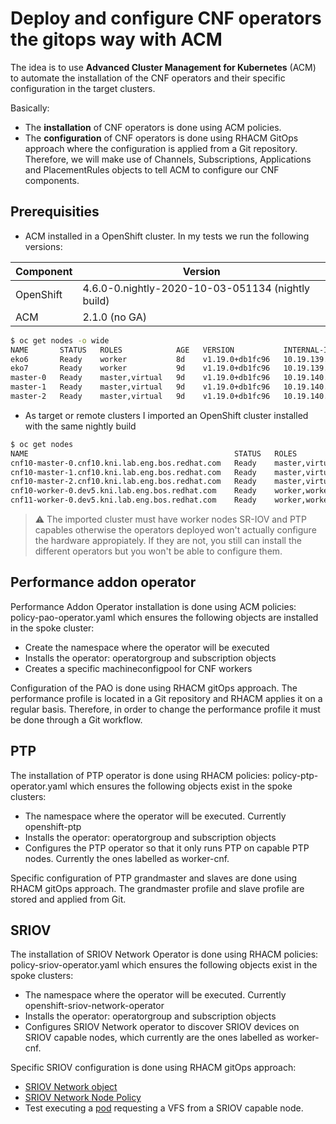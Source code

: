 # Deploy and configure CNF operators the gitops way with ACM

The idea is to use **Advanced Cluster Management for Kubernetes** (ACM) to automate the installation of the CNF operators and their specific configuration in the target clusters.

Basically:

* The **installation** of CNF operators is done using ACM policies. 
* The **configuration** of CNF operators is done using RHACM GitOps approach where the configuration is applied from a Git repository. Therefore, we will make use of Channels, Subscriptions, Applications and PlacementRules objects to tell ACM to configure our CNF components.

## Prerequisities

* ACM installed in a OpenShift cluster. In my tests we run the following versions:

| Component | Version |
| --------- | ------- |
| OpenShift | 4.6.0-0.nightly-2020-10-03-051134 (nightly build) |
| ACM | 2.1.0 (no GA) |

```sh
$ oc get nodes -o wide
NAME       STATUS   ROLES            AGE   VERSION           INTERNAL-IP    EXTERNAL-IP   OS-IMAGE                                                       KERNEL-VERSION                     CONTAINER-RUNTIME
eko6       Ready    worker           8d    v1.19.0+db1fc96   10.19.139.35   <none>        Red Hat Enterprise Linux CoreOS 46.82.202010022240-0 (Ootpa)   4.18.0-193.24.1.el8_2.dt1.x86_64   cri-o://1.19.0-20.rhaos4.6.git97d715e.el8
eko7       Ready    worker           9d    v1.19.0+db1fc96   10.19.139.36   <none>        Red Hat Enterprise Linux CoreOS 46.82.202010022240-0 (Ootpa)   4.18.0-193.24.1.el8_2.dt1.x86_64   cri-o://1.19.0-20.rhaos4.6.git97d715e.el8
master-0   Ready    master,virtual   9d    v1.19.0+db1fc96   10.19.140.20   <none>        Red Hat Enterprise Linux CoreOS 46.82.202010022240-0 (Ootpa)   4.18.0-193.24.1.el8_2.dt1.x86_64   cri-o://1.19.0-20.rhaos4.6.git97d715e.el8
master-1   Ready    master,virtual   9d    v1.19.0+db1fc96   10.19.140.21   <none>        Red Hat Enterprise Linux CoreOS 46.82.202010022240-0 (Ootpa)   4.18.0-193.24.1.el8_2.dt1.x86_64   cri-o://1.19.0-20.rhaos4.6.git97d715e.el8
master-2   Ready    master,virtual   9d    v1.19.0+db1fc96   10.19.140.22   <none>        Red Hat Enterprise Linux CoreOS 46.82.202010022240-0 (Ootpa)   4.18.0-193.24.1.el8_2.dt1.x86_64   cri-o://1.19.0-20.rhaos4.6.git97d715e.el8
```

* As target or remote clusters I imported an OpenShift cluster installed with the same nightly build

```sh
$ oc get nodes
NAME                                              STATUS   ROLES               AGE     VERSION
cnf10-master-0.cnf10.kni.lab.eng.bos.redhat.com   Ready    master,virtual      9d      v1.19.0+db1fc96
cnf10-master-1.cnf10.kni.lab.eng.bos.redhat.com   Ready    master,virtual      9d      v1.19.0+db1fc96
cnf10-master-2.cnf10.kni.lab.eng.bos.redhat.com   Ready    master,virtual      9d      v1.19.0+db1fc96
cnf10-worker-0.dev5.kni.lab.eng.bos.redhat.com    Ready    worker,worker-cnf   6d17h   v1.19.0+db1fc96
cnf11-worker-0.dev5.kni.lab.eng.bos.redhat.com    Ready    worker,worker-cnf   9d      v1.19.0+db1fc96
```
> :warning: The imported cluster must have worker nodes SR-IOV and PTP capables otherwise the operators deployed won't actually configure the hardware appropiately. If they are not, you still can install the different operators but you won't be able to configure them.


## Performance addon operator

Performance Addon Operator installation is done using ACM policies: policy-pao-operator.yaml which ensures the following objects are installed in the spoke cluster:

* Create the namespace where the operator will be executed
* Installs the operator: operatorgroup and subscription objects
* Creates a specific machineconfigpool for CNF workers

Configuration of the PAO is done using RHACM gitOps approach. The performance profile is located in a Git repository and RHACM applies it on a regular basis. Therefore, in order to change the performance profile it must be done through a Git workflow.

## PTP

The installation of PTP operator is done using RHACM policies: policy-ptp-operator.yaml which ensures the following objects exist in the spoke clusters:

* The namespace where the operator will be executed. Currently openshift-ptp
* Installs the operator: operatorgroup and subscription objects
* Configures the PTP operator so that it only runs PTP on capable PTP nodes. Currently the ones labelled as worker-cnf.

Specific configuration of PTP grandmaster and slaves are done using RHACM gitOps approach. The grandmaster profile and slave profile are stored and applied from Git.

## SRIOV

The installation of SRIOV Network Operator is done using RHACM policies: policy-sriov-operator.yaml which ensures the following objects exist in the spoke clusters:

* The namespace where the operator will be executed. Currently openshift-sriov-network-operator
* Installs the operator: operatorgroup and subscription objects
* Configures SRIOV Network operator to discover SRIOV devices on SRIOV capable nodes, which currently are the ones labelled as worker-cnf.

Specific SRIOV configuration is done using RHACM gitOps approach: 
* [SRIOV Network object](https://github.com/alosadagrande/acm-cnf/blob/cnf10/operator/sriov/sriov-network.yaml)
* [SRIOV Network Node Policy](https://github.com/alosadagrande/acm-cnf/blob/cnf10/operator/sriov/sriov-network-node-policy-netdevice.yaml)
* Test executing a [pod](https://github.com/alosadagrande/acm-cnf/blob/cnf10/operator/sriov/sriov-pod-test.yaml) requesting a VFS from a SRIOV capable node.

